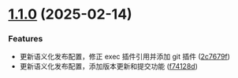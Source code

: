 # [1.1.0](https://github.com/YubaC/Test3/compare/v1.0.0...v1.1.0) (2025-02-14)


### Features

* 更新语义化发布配置，修正 exec 插件引用并添加 git 插件 ([2c7679f](https://github.com/YubaC/Test3/commit/2c7679f8722be77dfe3738c34c9a804311839789))
* 更新语义化发布配置，添加版本更新和提交功能 ([f74128d](https://github.com/YubaC/Test3/commit/f74128dd2b062a980e7eb9242d36e885beb1da52))
